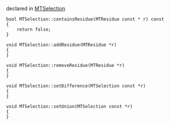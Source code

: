 
declared in [MTSelection](MTSelection.hpp.md)

~~~ { .cpp }
bool MTSelection::containsResidue(MTResidue const * r) const
{
	return false;
}

void MTSelection::addResidue(MTResidue *r)
{
}

void MTSelection::removeResidue(MTResidue *r)
{
}

void MTSelection::setDifference(MTSelection const *r)
{
}

void MTSelection::setUnion(MTSelection const *r)
{
}

~~~
